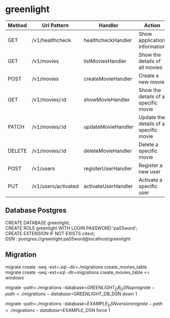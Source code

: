 # greenlight

|Method | Url Pattern |  Handler |  Action |
|---|---|---|---|
| GET | /v1/healthcheck | healthcheckHandler | Show application information  |
| GET | /v1/movies | listMoviesHandler | Show the details of all movies  |
| POST | /v1/movies | createMovieHandler | Create a new movie  |
| GET | /v1/movies/:id | showMovieHandler | Show the details of a specific movie |
| PATCH | /v1/movies/:id | updateMovieHandler | Update the details of a specific movie   |
| DELETE | /v1/movies/:id | deleteMovieHandler | Delete a specific movie   |
| POST | /v1/users | registerUserHandler | Register a new user  |
| PUT | /v1/users/activated | activateUserHandler | Activate a specific user  |

## Database Postgres

CREATE DATABASE greenlight;  
CREATE ROLE greenlight WITH LOGIN PASSWORD 'pa55word';  
CREATE EXTENSION IF NOT EXISTS citext;  
DSN : postgres://greenlight:pa55word@localhost/greenlight

## Migration

migrate create -seq -ext=.sql -dir=./migrations create_movies_table  
migrate create -seq -ext=sql -dir=migrations create_movies_table << windows

migrate -path=./migrations -database=$GREENLIGHT_DB_DSN up  
migrate -path=./migrations -database=$GREENLIGHT_DB_DSN down 1

migrate -path=./migrations -database=$EXAMPLE_DSN version  
migrate -path=./migrations -database=$EXAMPLE_DSN force 1
